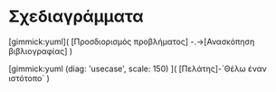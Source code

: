 # Σχεδιαγράμματα

[gimmick:yuml]( [Προσδιορισμός προβλήματος] -.->[Ανασκόπηση βιβλιογραφίας] )


[gimmick:yuml (diag: 'usecase', scale: 150) ]( [Πελάτης]-`Θέλω έναν ιστότοπο´ )
